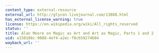 ```yaml
---
content_type: external-resource
external_url: http://glycon.livejournal.com/13888.html
has_external_license_warning: true
license: https://en.wikipedia.org/wiki/All_rights_reserved
status: ''
title: Alan Moore on Magic as Art and Art as Magic, Parts 1 and 2
uid: a150188c-9088-4ef4-a2ec-f8c659274684
wayback_url: ''
---
```


